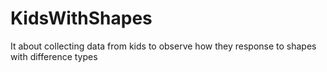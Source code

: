 # KidsWithShapes


It about collecting data from kids to observe how they response to shapes with difference types
